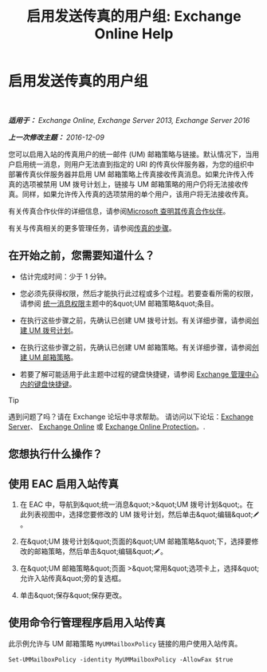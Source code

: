 ﻿---
title: '启用发送传真的用户组: Exchange Online Help'
TOCTitle: 启用发送传真的用户组
ms:assetid: b8d9f54d-ff06-4942-83e1-fc6c4ad02178
ms:mtpsurl: https://technet.microsoft.com/zh-cn/library/Ee423556(v=EXCHG.150)
ms:contentKeyID: 52061446
ms.date: 05/23/2018
mtps_version: v=EXCHG.150
ms.translationtype: MT
---

# 启用发送传真的用户组

 

_**适用于：** Exchange Online, Exchange Server 2013, Exchange Server 2016_

_**上一次修改主题：** 2016-12-09_

您可以启用入站的传真用户的统一邮件 (UM) 邮箱策略与链接。默认情况下，当用户启用统一消息，则用户无法直到指定的 URI 的传真伙伴服务器，为您的组织中部署传真伙伴服务器并启用 UM 邮箱策略上传真接收传真消息。如果允许传入传真的选项被禁用 UM 拨号计划上，链接与 UM 邮箱策略的用户仍将无法接收传真。同样，如果允许传入传真的选项禁用的单个用户，该用户将无法接收传真。

有关传真合作伙伴的详细信息，请参阅[Microsoft 查明其传真合作伙伴](https://go.microsoft.com/fwlink/?linkid=190238)。

有关与传真相关的更多管理任务，请参阅[传真的步骤](faxing-procedures-exchange-2013-help.md)。

## 在开始之前，您需要知道什么？

  - 估计完成时间：少于 1 分钟。

  - 您必须先获得权限，然后才能执行此过程或多个过程。若要查看所需的权限，请参阅 [统一消息权限](unified-messaging-permissions-exchange-2013-help.md)主题中的\&quot;UM 邮箱策略\&quot;条目。

  - 在执行这些步骤之前，先确认已创建 UM 拨号计划。有关详细步骤，请参阅[创建 UM 拨号计划](create-a-um-dial-plan-exchange-2013-help.md)。

  - 在执行这些步骤之前，先确认已创建 UM 邮箱策略。有关详细步骤，请参阅[创建 UM 邮箱策略](create-a-um-mailbox-policy-exchange-2013-help.md)。

  - 若要了解可能适用于此主题中过程的键盘快捷键，请参阅 [Exchange 管理中心内的键盘快捷键](keyboard-shortcuts-in-the-exchange-admin-center-exchange-online-protection-help.md)。

> [!TIP]  
> 遇到问题了吗？请在 Exchange 论坛中寻求帮助。 请访问以下论坛：<a href="https://go.microsoft.com/fwlink/p/?linkid=60612">Exchange Server</a>、 <a href="https://go.microsoft.com/fwlink/p/?linkid=267542">Exchange Online</a> 或 <a href="https://go.microsoft.com/fwlink/p/?linkid=285351">Exchange Online Protection</a>。.


## 您想执行什么操作？

## 使用 EAC 启用入站传真

1.  在 EAC 中，导航到\&quot;统一消息\&quot;\>\&quot;UM 拨号计划\&quot;。在此列表视图中，选择您要修改的 UM 拨号计划，然后单击\&quot;编辑\&quot;![编辑图标](images/Bb124582.6f53ccb2-1f13-4c02-bea0-30690e6ea71d(EXCHG.150).gif "编辑图标")。

2.  在\&quot;UM 拨号计划\&quot;页面的\&quot;UM 邮箱策略\&quot;下，选择要修改的邮箱策略，然后单击\&quot;编辑\&quot;![编辑图标](images/Bb124582.6f53ccb2-1f13-4c02-bea0-30690e6ea71d(EXCHG.150).gif "编辑图标")。

3.  在\&quot;UM 邮箱策略\&quot;页面 \>\&quot;常用\&quot;选项卡上，选择\&quot;允许入站传真\&quot;旁的复选框。

4.  单击\&quot;保存\&quot;保存更改。

## 使用命令行管理程序启用入站传真

此示例允许与 UM 邮箱策略 `MyUMMailboxPolicy` 链接的用户使用入站传真。

    Set-UMMailboxPolicy -identity MyUMMailboxPolicy -AllowFax $true

